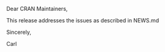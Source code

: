 Dear CRAN Maintainers,

This release addresses the issues as described in NEWS.md

Sincerely,

Carl
